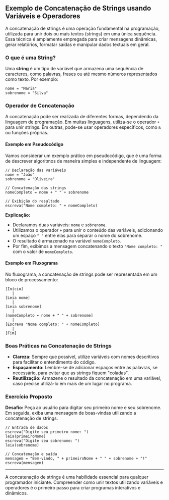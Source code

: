 
## Exemplo de Concatenação de Strings usando Variáveis e Operadores

A concatenação de strings é uma operação fundamental na programação, utilizada para unir dois ou mais textos (strings) em uma única sequência. Essa técnica é amplamente empregada para criar mensagens dinâmicas, gerar relatórios, formatar saídas e manipular dados textuais em geral.

### O que é uma String?

Uma **string** é um tipo de variável que armazena uma sequência de caracteres, como palavras, frases ou até mesmo números representados como texto. Por exemplo:

```pseudo
nome = "Maria"
sobrenome = "Silva"
```

### Operador de Concatenação

A concatenação pode ser realizada de diferentes formas, dependendo da linguagem de programação. Em muitas linguagens, utiliza-se o operador `+` para unir strings. Em outras, pode-se usar operadores específicos, como `&` ou funções próprias.

#### Exemplo em Pseudocódigo

Vamos considerar um exemplo prático em pseudocódigo, que é uma forma de descrever algoritmos de maneira simples e independente de linguagem:

```pseudo
// Declaração das variáveis
nome = "João"
sobrenome = "Oliveira"

// Concatenação das strings
nomeCompleto = nome + " " + sobrenome

// Exibição do resultado
escreva("Nome completo: " + nomeCompleto)
```

**Explicação:**
- Declaramos duas variáveis: `nome` e `sobrenome`.
- Utilizamos o operador `+` para unir o conteúdo das variáveis, adicionando um espaço `" "` entre elas para separar o nome do sobrenome.
- O resultado é armazenado na variável `nomeCompleto`.
- Por fim, exibimos a mensagem concatenando o texto `"Nome completo: "` com o valor de `nomeCompleto`.

#### Exemplo em Fluxograma

No fluxograma, a concatenação de strings pode ser representada em um bloco de processamento:

```
[Início]
   |
[Leia nome]
   |
[Leia sobrenome]
   |
[nomeCompleto ← nome + " " + sobrenome]
   |
[Escreva "Nome completo: " + nomeCompleto]
   |
[Fim]
```

### Boas Práticas na Concatenação de Strings

- **Clareza:** Sempre que possível, utilize variáveis com nomes descritivos para facilitar o entendimento do código.
- **Espaçamento:** Lembre-se de adicionar espaços entre as palavras, se necessário, para evitar que as strings fiquem "coladas".
- **Reutilização:** Armazene o resultado da concatenação em uma variável, caso precise utilizá-lo em mais de um lugar no programa.

### Exercício Proposto

**Desafio:** Peça ao usuário para digitar seu primeiro nome e seu sobrenome. Em seguida, exiba uma mensagem de boas-vindas utilizando a concatenação de strings.

```pseudo
// Entrada de dados
escreva("Digite seu primeiro nome: ")
leia(primeiroNome)
escreva("Digite seu sobrenome: ")
leia(sobrenome)

// Concatenação e saída
mensagem = "Bem-vindo, " + primeiroNome + " " + sobrenome + "!"
escreva(mensagem)
```

---

A concatenação de strings é uma habilidade essencial para qualquer programador iniciante. Compreender como unir textos utilizando variáveis e operadores é o primeiro passo para criar programas interativos e dinâmicos.
```
